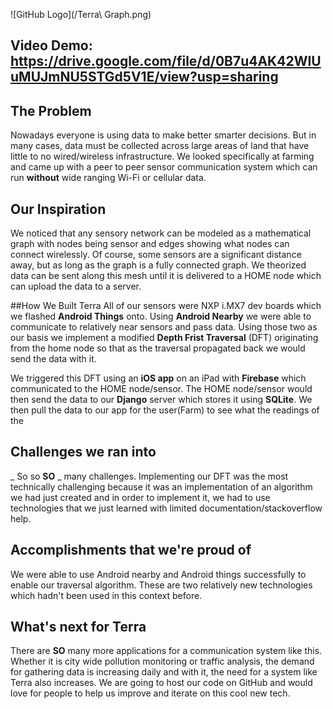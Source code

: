 ![GitHub Logo](/Terra\ Graph.png)

## Video Demo: https://drive.google.com/file/d/0B7u4AK42WIUuMUJmNU5STGd5V1E/view?usp=sharing

## The Problem
Nowadays everyone is using data to make better smarter decisions. But in many cases, data must be collected across large areas of land that have little to no wired/wireless infrastructure. We looked specifically at farming and came up with a peer to peer sensor communication system which can run **without** wide ranging Wi-Fi or cellular data.

## Our Inspiration
We noticed that any sensory network can be modeled as a mathematical graph with nodes being sensor and edges showing what nodes can connect wirelessly. Of course, some sensors are a significant distance away, but as long as the graph is a fully connected graph. We theorized data can be sent along this mesh until it is delivered to a HOME node which can upload the data to a server.

##How We Built Terra
All of our sensors were NXP i.MX7 dev boards which we flashed **Android Things** onto. Using **Android Nearby** we were able to communicate to relatively near sensors and pass data. Using those two as our basis we implement a modified **Depth Frist Traversal** (DFT) originating from the home node so that as the traversal propagated back we would send the data with it.

We triggered this DFT using an **iOS app** on an iPad with **Firebase** which communicated to the HOME node/sensor. The HOME node/sensor would then send the data to our **Django** server which stores it using **SQLite**. We then pull the data to our app for the user(Farm) to see what the readings of the

## Challenges we ran into
_ So so **SO** _ many challenges. Implementing our DFT was the most technically challenging because it was an implementation of an algorithm we had just created and in order to implement it, we had to use technologies that we just learned with limited documentation/stackoverflow help.

## Accomplishments that we're proud of
We were able to use Android nearby and Android things successfully to enable our traversal algorithm. These are two relatively new technologies which hadn't been used in this context before.


## What's next for Terra
There are **SO** many more applications for a communication system like this. Whether it is city wide pollution monitoring or traffic analysis, the demand for gathering data is increasing daily and with it, the need for a system like Terra also increases. We are going to host our code on GitHub and would love for people to help us improve and iterate on this cool new tech.
